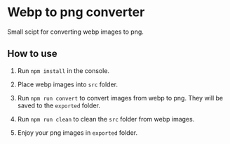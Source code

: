 # Webp to png converter

Small scipt for converting webp images to png.

## How to use

1. Run `npm install` in the console.

2. Place webp images into `src` folder.

3. Run `npm run convert` to convert images from webp to png. They will be saved to the `exported` folder.

4. Run `npm run clean` to clean the `src` folder from webp images.

5. Enjoy your png images in `exported` folder.
